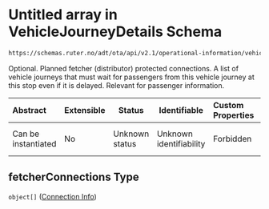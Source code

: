 # Untitled array in VehicleJourneyDetails Schema

```txt
https://schemas.ruter.no/adt/ota/api/v2.1/operational-information/vehicle-journey-details.json#/definitions/pointCall/properties/fetcherConnections
```

Optional. Planned fetcher (distributor) protected connections. A list of vehicle journeys that must wait for passengers from this vehicle journey at this stop even if it is delayed. Relevant for passenger information.


| Abstract            | Extensible | Status         | Identifiable            | Custom Properties | Additional Properties | Access Restrictions | Defined In                                                                                                                 |
| :------------------ | ---------- | -------------- | ----------------------- | :---------------- | --------------------- | ------------------- | -------------------------------------------------------------------------------------------------------------------------- |
| Can be instantiated | No         | Unknown status | Unknown identifiability | Forbidden         | Allowed               | none                | [vehicle-journey-details.json\*](../../schema/operational-information/vehicle-journey-details.json "open original schema") |

## fetcherConnections Type

`object[]` ([Connection Info](vehicle-journey-details-definitions-connection-info.md))
